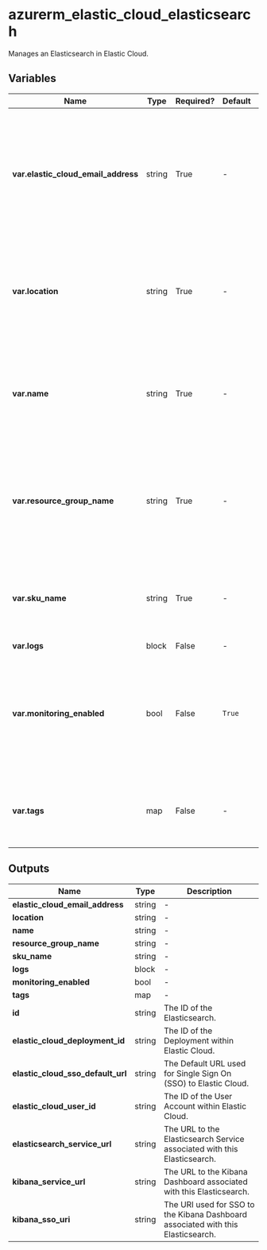 # azurerm_elastic_cloud_elasticsearch

Manages an Elasticsearch in Elastic Cloud.

## Variables

| Name | Type | Required? |  Default  |  Description |
| ---- | ---- | --------- |  ----------- | ----------- |
| **var.elastic_cloud_email_address** | string | True | -  |  Specifies the Email Address which should be associated with this Elasticsearch account. Changing this forces a new Elasticsearch to be created. | 
| **var.location** | string | True | -  |  The Azure Region where the Elasticsearch resource should exist. Changing this forces a new Elasticsearch to be created. | 
| **var.name** | string | True | -  |  The name which should be used for this Elasticsearch resource. Changing this forces a new Elasticsearch to be created. | 
| **var.resource_group_name** | string | True | -  |  The name of the Resource Group where the Elasticsearch resource should exist. Changing this forces a new Elasticsearch to be created. | 
| **var.sku_name** | string | True | -  |  Specifies the name of the SKU for this Elasticsearch. Changing this forces a new Elasticsearch to be created. | 
| **var.logs** | block | False | -  |  A `logs` block. | 
| **var.monitoring_enabled** | bool | False | `True`  |  Specifies if the Elasticsearch should have monitoring configured? Defaults to `true`. Changing this forces a new Elasticsearch to be created. | 
| **var.tags** | map | False | -  |  A mapping of tags which should be assigned to the Elasticsearch resource. | 



## Outputs

| Name | Type | Description |
| ---- | ---- | --------- | 
| **elastic_cloud_email_address** | string  | - | 
| **location** | string  | - | 
| **name** | string  | - | 
| **resource_group_name** | string  | - | 
| **sku_name** | string  | - | 
| **logs** | block  | - | 
| **monitoring_enabled** | bool  | - | 
| **tags** | map  | - | 
| **id** | string  | The ID of the Elasticsearch. | 
| **elastic_cloud_deployment_id** | string  | The ID of the Deployment within Elastic Cloud. | 
| **elastic_cloud_sso_default_url** | string  | The Default URL used for Single Sign On (SSO) to Elastic Cloud. | 
| **elastic_cloud_user_id** | string  | The ID of the User Account within Elastic Cloud. | 
| **elasticsearch_service_url** | string  | The URL to the Elasticsearch Service associated with this Elasticsearch. | 
| **kibana_service_url** | string  | The URL to the Kibana Dashboard associated with this Elasticsearch. | 
| **kibana_sso_uri** | string  | The URI used for SSO to the Kibana Dashboard associated with this Elasticsearch. | 